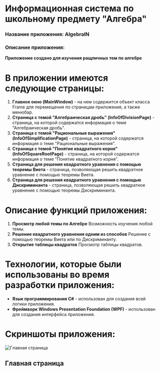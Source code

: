 # Информационная система по школьному предмету "Алгебра"
### Название приложения: AlgebraIN
### Описание приложения:
**Приложение создано для изучения ращличных тем по алгебре**

# В приложении имеются следующие страницы:
1. **Главное окно (MainWindow)** - на нем содержится объект класса Frame для перемещения по страницам приложения, а также менюбар.
2. **Страница с темой "Алгебраическая дробь" (InfoOfDivisionPage)** - страница, на которой содержатся информация о теме "Алгебраическая дробь".
3. **Страница с темой "Рациональные выражения" (InfoOfSimplificationPage)** - страница, на которой содержатся информация о теме "Рациональные выражения".
4. **Страница с темой "Понятие квадратного корня" (InfoOfSquareRootPage)** - страница, на которой содержатся информация о теме "Понятие квадратного корня".
5. **Страница для решения квадратного уравнения с помощью теоремы Виета** - страница, позволяющая решить квадратное уравнение с помощью теоремы Виета.
6. **Страница для решения квадратного уравнения с помощью Дискриминанта** - страница, позволяющая решить квадратное уравнение с помощью теоремы Дискриминанта.

# Описание функций приложения:
1. **Просмотр любой темы по Алгебре** Возможность изучения любой темы.
2. **Решение квадратного уравнения одним из способов** Решение с помощью теоремы Виета или по Дискриминанту.
3. **Открытие таблицы квадратов** Просмотр таблицы квадратов.

# Технологии, которые были использованы во время разработки приложения:
- **Язык программирования C#** - использован для создания всей логики приложения.
- **Фреймворк Windows Presentation Foundation (WPF)** - использован для создания интерфейса приложения.

# Скриншоты приложения:

![Главная страница]()
## Главная страница
</br> </br> </br>
